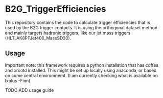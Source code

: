 # B2G_TriggerEfficiencies

This repository contains the code to calculate trigger efficiencies that is used by the B2G trigger contacts.
It is using the orthogonal dataset method and mainly targets hadronic triggers, like our jet mass triggers (HLT_AK8PFJet400_MassSD30).

## Usage

Important note: this framework requires a python installation that has coffea and xrootd installed.
This might be set up locally using anaconda, or based on some central enviromnemt.
(I am currently checking what is available on lxplus -Finn)

TODO ADD usage guide
